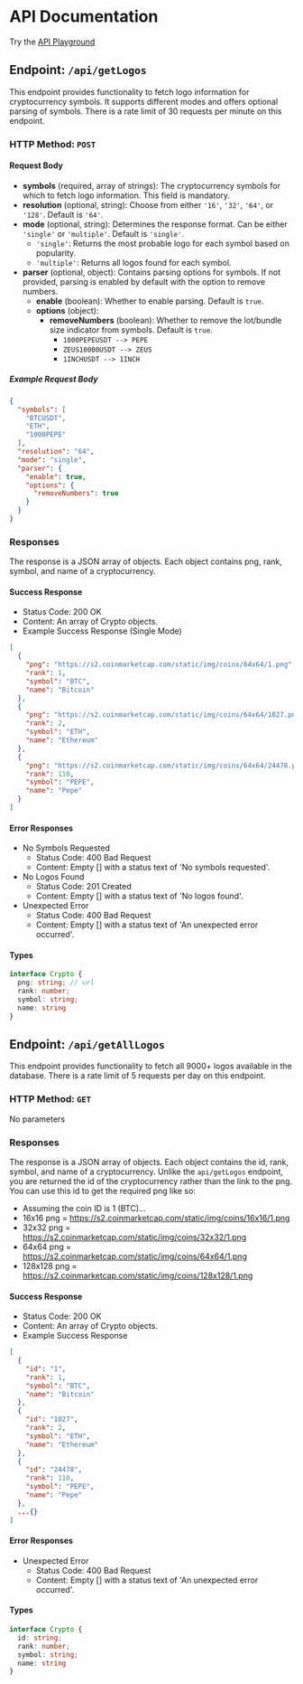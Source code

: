 # API Documentation
Try the [API Playground](https://cryptologos.vercel.app/api/playground)

## Endpoint: `/api/getLogos`

This endpoint provides functionality to fetch logo information for cryptocurrency symbols. It supports different modes and offers optional parsing of symbols. There is a rate limit of 30 requests per minute on this endpoint.

### HTTP Method: `POST`

#### Request Body

- **symbols** (required, array of strings): The cryptocurrency symbols for which to fetch logo information. This field is mandatory.
- **resolution** (optional, string): Choose from either `'16'`, `'32'`, `'64'`, or `'128'`. Default is `'64'`.
- **mode** (optional, string): Determines the response format. Can be either `'single'` or `'multiple'`. Default is `'single'`.
    - `'single'`: Returns the most probable logo for each symbol based on popularity.
    - `'multiple'`: Returns all logos found for each symbol.
- **parser** (optional, object): Contains parsing options for symbols. If not provided, parsing is enabled by default with the option to remove numbers.
    - **enable** (boolean): Whether to enable parsing. Default is `true`.
    - **options** (object):
        - **removeNumbers** (boolean): Whether to remove the lot/bundle size indicator from symbols. Default is `true`. 
          - `1000PEPEUSDT --> PEPE`
          - `ZEUS10000USDT --> ZEUS`
          - `1INCHUSDT --> 1INCH`

##### Example Request Body

```json
{
  "symbols": [
    "BTCUSDT",
    "ETH",
    "1000PEPE"
  ],
  "resolution": "64",
  "mode": "single",
  "parser": {
    "enable": true,
    "options": {
      "removeNumbers": true
    }
  }
}
```

### Responses

The response is a JSON array of objects. Each object contains png, rank, symbol, and name of a cryptocurrency.

#### Success Response
- Status Code: 200 OK
- Content: An array of Crypto objects.
- Example Success Response (Single Mode)
```json
[
  {
    "png": "https://s2.coinmarketcap.com/static/img/coins/64x64/1.png",
    "rank": 1,
    "symbol": "BTC",
    "name": "Bitcoin"
  },
  {
    "png": "https://s2.coinmarketcap.com/static/img/coins/64x64/1027.png",
    "rank": 2,
    "symbol": "ETH",
    "name": "Ethereum"
  },
  {
    "png": "https://s2.coinmarketcap.com/static/img/coins/64x64/24478.png",
    "rank": 110,
    "symbol": "PEPE",
    "name": "Pepe"
  }
]
```

#### Error Responses
- No Symbols Requested 
  - Status Code: 400 Bad Request 
  - Content: Empty [] with a status text of 'No symbols requested'. 
- No Logos Found 
  - Status Code: 201 Created 
  - Content: Empty [] with a status text of 'No logos found'. 
- Unexpected Error 
  - Status Code: 400 Bad Request 
  - Content: Empty [] with a status text of 'An unexpected error occurred'.

#### Types 
```typescript
interface Crypto {
  png: string; // url
  rank: number;
  symbol: string;
  name: string
}
```

## Endpoint: `/api/getAllLogos`

This endpoint provides functionality to fetch all 9000+ logos available in the database. There is a rate limit of 5 requests per day on this endpoint.

### HTTP Method: `GET`
No parameters

### Responses

The response is a JSON array of objects. Each object contains the id, rank, symbol, and name of a cryptocurrency. Unlike the `api/getLogos` endpoint, you are returned the id of the cryptocurrency rather than the link to the png. You can use this id to get the required png like so:
- Assuming the coin ID is 1 (BTC)...
- 16x16 png = https://s2.coinmarketcap.com/static/img/coins/16x16/1.png
- 32x32 png = https://s2.coinmarketcap.com/static/img/coins/32x32/1.png
- 64x64 png = https://s2.coinmarketcap.com/static/img/coins/64x64/1.png
- 128x128 png = https://s2.coinmarketcap.com/static/img/coins/128x128/1.png

#### Success Response
- Status Code: 200 OK
- Content: An array of Crypto objects.
- Example Success Response
```json
[
  {
    "id": "1",
    "rank": 1,
    "symbol": "BTC",
    "name": "Bitcoin"
  },
  {
    "id": "1027",
    "rank": 2,
    "symbol": "ETH",
    "name": "Ethereum"
  },
  {
    "id": "24478",
    "rank": 110,
    "symbol": "PEPE",
    "name": "Pepe"
  },
  ...{}
]
```

#### Error Responses
- Unexpected Error
    - Status Code: 400 Bad Request
    - Content: Empty [] with a status text of 'An unexpected error occurred'.

#### Types
```typescript
interface Crypto {
  id: string;
  rank: number;
  symbol: string;
  name: string
}
```